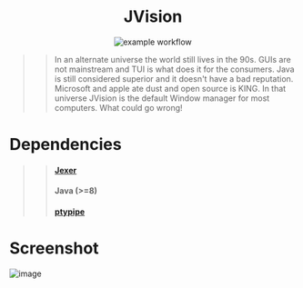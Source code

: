 <div align="center">
  
# JVision 

![example workflow](https://github.com/hexaredecimal/JVision/actions/workflows/ant.yml/badge.svg)

</div>

>> In an alternate universe the world still lives in the 90s. GUIs are not mainstream and TUI is what does it for the consumers.
>> Java is still considered superior and it doesn't have a bad reputation. Microsoft and apple ate dust and open source is KING.
>> In that universe JVision is the default Window manager for most computers. What could go wrong!

# Dependencies
>> #### [Jexer](https://gitlab.com/AutumnMeowMeow/jexer)
>> #### Java (>=8)
>> #### [ptypipe](https://gitlab.com/AutumnMeowMeow/ptypipe)

# Screenshot
![image](https://github.com/hexaredecimal/JVision/assets/51314855/fa09937f-1efa-44cb-a8c0-4ad1f8e70fbd)
